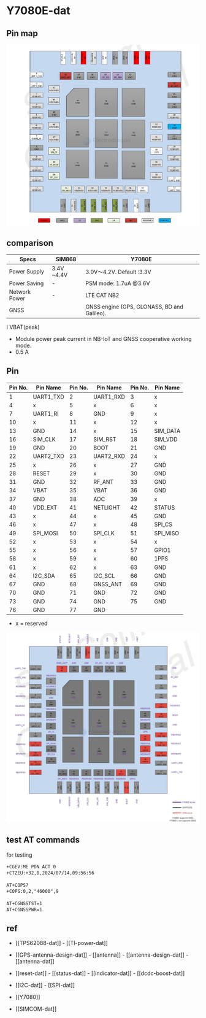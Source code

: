 
# Y7080E-dat

## Pin map 

![](2024-07-05-18-45-34.png)


## comparison 

| Specs         | SIM868     | Y7080E                                      |
| ------------- | ---------- | ------------------------------------------- |
| Power Supply  | 3.4V ~4.4V | 3.0V～4.2V. Default :3.3V                   |
| Power Saving  | -          | PSM mode: 1.7uA @3.6V                       |
| Network Power | -          | LTE CAT NB2                                 |
| GNSS          |            | GNSS engine (GPS, GLONASS, BD and Galileo). |


I VBAT(peak) 
- Module power peak current in NB-IoT and GNSS cooperative working mode. 
- 0.5 A

## Pin 

| Pin No. | Pin Name  | Pin No. | Pin Name  | Pin No. | Pin Name |
| ------- | --------- | ------- | --------- | ------- | -------- |
| 1       | UART1_TXD | 2       | UART1_RXD | 3       | x        |
| 4       | x         | 5       | x         | 6       | x        |
| 7       | UART1_RI  | 8       | GND       | 9       | x        |
| 10      | x         | 11      | x         | 12      | x        |
| 13      | GND       | 14      | x         | 15      | SIM_DATA |
| 16      | SIM_CLK   | 17      | SIM_RST   | 18      | SIM_VDD  |
| 19      | GND       | 20      | BOOT      | 21      | GND      |
| 22      | UART2_TXD | 23      | UART2_RXD | 24      | x        |
| 25      | x         | 26      | x         | 27      | GND      |
| 28      | RESET     | 29      | x         | 30      | GND      |
| 31      | GND       | 32      | RF_ANT    | 33      | GND      |
| 34      | VBAT      | 35      | VBAT      | 36      | GND      |
| 37      | GND       | 38      | ADC       | 39      | x        |
| 40      | VDD_EXT   | 41      | NETLIGHT  | 42      | STATUS   |
| 43      | x         | 44      | x         | 45      | GND      |
| 46      | x         | 47      | x         | 48      | SPI_CS   |
| 49      | SPI_MOSI  | 50      | SPI_CLK   | 51      | SPI_MISO |
| 52      | x         | 53      | x         | 54      | x        |
| 55      | x         | 56      | x         | 57      | GPIO1    |
| 58      | x         | 59      | x         | 60      | 1PPS     |
| 61      | x         | 62      | x         | 63      | GND      |
| 64      | I2C_SDA   | 65      | I2C_SCL   | 66      | GND      |
| 67      | GND       | 68      | GNSS_ANT  | 69      | GND      |
| 70      | GND       | 71      | GND       | 72      | GND      |
| 73      | GND       | 74      | GND       | 75      | GND      |
| 76      | GND       | 77      | GND       |

- x = reserved 

![](2024-07-08-16-00-57.png)

## test AT commands 

for testing 

    +CGEV:ME PDN ACT 0
    +CTZEU:+32,0,2024/07/14,09:56:56

    AT+COPS?
    +COPS:0,2,"46000",9

    AT+CGNSSTST=1
    AT+CGNSSPWR=1

## ref 

- [[TPS62088-dat]] - [[TI-power-dat]]

- [[GPS-antenna-design-dat]] - [[antenna]] - [[antenna-design-dat]] - [[antenna-dat]]

- [[reset-dat]] - [[status-dat]] - [[indicator-dat]] - [[dcdc-boost-dat]]

- [[I2C-dat]] - [[SPI-dat]]
  
- [[Y7080]]

- [[SIMCOM-dat]]
